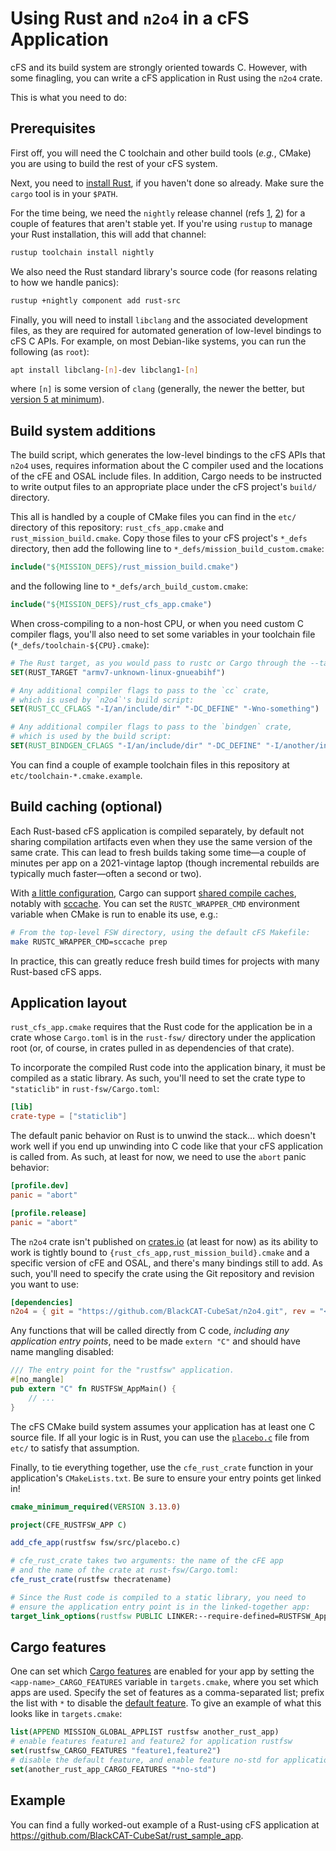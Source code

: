 # Using Rust and `n2o4` in a cFS Application

cFS and its build system are strongly oriented towards C.
However, with some finagling, you can write a cFS application in Rust
using the `n2o4` crate.

This is what you need to do:

## Prerequisites

First off, you will need the C toolchain and other build tools (_e.g._, CMake)
you are using to build the rest of your cFS system.

Next, you need to [install Rust], if you haven't done so already.
Make sure the `cargo` tool is in your `$PATH`.

For the time being, we need the `nightly` release channel
(refs [1], [2]) for a couple of features that aren't stable yet.
If you're using `rustup` to manage your Rust installation, this will add
that channel:

```sh
rustup toolchain install nightly
```

We also need the Rust standard library's source code
(for reasons relating to how we handle panics):

```sh
rustup +nightly component add rust-src
```

Finally, you will need to install `libclang` and the associated development files,
as they are required for automated generation of low-level bindings to cFS C APIs.
For example, on most Debian-like systems, you can run the following (as `root`):

```sh
apt install libclang-[n]-dev libclang1-[n]
```

where `[n]` is some version of `clang` (generally, the newer the better,
but [version 5 at minimum]).

## Build system additions

The build script,
which generates the low-level bindings to the cFS APIs that `n2o4` uses,
requires information about the C compiler used
and the locations of the cFE and OSAL include files.
In addition, Cargo needs to be instructed to write output files
to an appropriate place under the cFS project's `build/` directory.

This all is handled by a couple of CMake files
you can find in the `etc/` directory of this repository:
`rust_cfs_app.cmake` and `rust_mission_build.cmake`.
Copy those files to your cFS project's `*_defs` directory,
then add the following line to `*_defs/mission_build_custom.cmake`:

```cmake
include("${MISSION_DEFS}/rust_mission_build.cmake")
```

and the following line to `*_defs/arch_build_custom.cmake`:

```cmake
include("${MISSION_DEFS}/rust_cfs_app.cmake")
```

When cross-compiling to a non-host CPU, or when you need custom C compiler flags, you'll
also need to set some variables in your toolchain file (`*_defs/toolchain-${CPU}.cmake`):

```cmake
# The Rust target, as you would pass to rustc or Cargo through the --target option:
SET(RUST_TARGET "armv7-unknown-linux-gnueabihf")

# Any additional compiler flags to pass to the `cc` crate,
# which is used by `n2o4`'s build script:
SET(RUST_CC_CFLAGS "-I/an/include/dir" "-DC_DEFINE" "-Wno-something")

# Any additional compiler flags to pass to the `bindgen` crate,
# which is used by the build script:
SET(RUST_BINDGEN_CFLAGS "-I/an/include/dir" "-DC_DEFINE" "-I/another/include_dir")
```

You can find a couple of example toolchain files in this repository
at `etc/toolchain-*.cmake.example`.

## Build caching (optional)

Each Rust-based cFS application is compiled separately,
by default not sharing compilation artifacts
even when they use the same version of the same crate.
This can lead to fresh builds taking some
time&mdash;a couple of minutes per app on a 2021-vintage laptop
(though incremental rebuilds are typically much faster&mdash;often a second or two).

With [a little configuration], Cargo can support [shared compile caches], notably with [sccache].
You can set the `RUSTC_WRAPPER_CMD` environment variable when CMake is run to enable its use, e.g.:

```sh
# From the top-level FSW directory, using the default cFS Makefile:
make RUSTC_WRAPPER_CMD=sccache prep
```

In practice, this can greatly reduce fresh build times for projects with many Rust-based cFS apps.

## Application layout

`rust_cfs_app.cmake` requires that the Rust code for the application be
in a crate whose `Cargo.toml` is in the `rust-fsw/` directory under the application root
(or, of course, in crates pulled in as dependencies of that crate).

To incorporate the compiled Rust code into the application binary, it must be
compiled as a static library.
As such, you'll need to set the crate type to `"staticlib"` in `rust-fsw/Cargo.toml`:

```toml
[lib]
crate-type = ["staticlib"]
```

The default panic behavior on Rust is to unwind the stack&#8230;
which doesn't work well if you end up unwinding into C code like that your cFS application is called from.
As such, at least for now, we need to use the `abort` panic behavior:

```toml
[profile.dev]
panic = "abort"

[profile.release]
panic = "abort"
```

The `n2o4` crate isn't published on [crates.io] (at least for now)
as its ability to work is tightly bound to
`{rust_cfs_app,rust_mission_build}.cmake`
and a specific version of cFE and OSAL,
and there's many bindings still to add.
As such, you'll need to specify the crate using the Git repository
and revision you want to use:

```toml
[dependencies]
n2o4 = { git = "https://github.com/BlackCAT-CubeSat/n2o4.git", rev = "<commit ID>" }
```

Any functions that will be called directly from C code,
_including any application entry points_,
need to be made `extern "C"` and should have name mangling disabled:

```rust
/// The entry point for the "rustfsw" application.
#[no_mangle]
pub extern "C" fn RUSTFSW_AppMain() {
    // ...
}
```

The cFS CMake build system assumes your application has at least one C source file.
If all your logic is in Rust, you can use the [`placebo.c`](etc/placebo.c) file from `etc/` to
satisfy that assumption.

Finally, to tie everything together, use the `cfe_rust_crate` function in your
application's `CMakeLists.txt`. Be sure to ensure your entry points get
linked in!

```cmake
cmake_minimum_required(VERSION 3.13.0)

project(CFE_RUSTFSW_APP C)

add_cfe_app(rustfsw fsw/src/placebo.c)

# cfe_rust_crate takes two arguments: the name of the cFE app
# and the name of the crate at rust-fsw/Cargo.toml:
cfe_rust_crate(rustfsw thecratename)

# Since the Rust code is compiled to a static library, you need to
# ensure the application entry point is in the linked-together app:
target_link_options(rustfsw PUBLIC LINKER:--require-defined=RUSTFSW_AppMain)
```

## Cargo features

One can set which [Cargo features] are enabled for your app by setting the `<app-name>_CARGO_FEATURES` variable in `targets.cmake`, where you set which apps are used.
Specify the set of features as a comma-separated list; prefix the list with `*` to disable the [default feature].
To give an example of what this looks like in `targets.cmake`:

```cmake
list(APPEND MISSION_GLOBAL_APPLIST rustfsw another_rust_app)
# enable features feature1 and feature2 for application rustfsw
set(rustfsw_CARGO_FEATURES "feature1,feature2")
# disable the default feature, and enable feature no-std for application another_rust_app
set(another_rust_app_CARGO_FEATURES "*no-std")
```

## Example

You can find a fully worked-out example of a Rust-using cFS application at
<https://github.com/BlackCAT-CubeSat/rust_sample_app>.

[install rust]: https://www.rust-lang.org/tools/install
[1]: https://rust-lang.github.io/rustup/concepts/channels.html
[2]: https://doc.rust-lang.org/book/appendix-07-nightly-rust.html
[version 5 at minimum]: https://rust-lang.github.io/rust-bindgen/requirements.html
[a little configuration]: https://doc.rust-lang.org/cargo/reference/environment-variables.html#environment-variables-cargo-reads
[shared compile caches]: https://doc.rust-lang.org/cargo/guide/build-cache.html#shared-cache
[sccache]: https://github.com/mozilla/sccache
[crates.io]: https://crates.io/
[Cargo features]: https://doc.rust-lang.org/cargo/reference/features.html
[default feature]: https://doc.rust-lang.org/cargo/reference/features.html#the-default-feature
